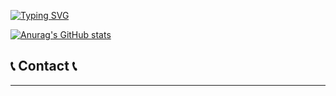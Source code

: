 <div align="left">

[![Typing SVG](https://readme-typing-svg.demolab.com?font=Fira+Code&weight=700&size=30&duration=1000&pause=2000&color=20A3F7&background=01FF7500&vCenter=true&random=false&width=450&lines=My+First+Github👋)](https://git.io/typing-svg)

[![Anurag's GitHub stats](https://github-readme-stats.vercel.app/api?username=YoungCheol-Lee)](https://github.com/anuraghazra/github-readme-stats)


## 📞 Contact 📞
---
